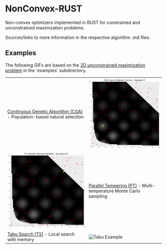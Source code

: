 # NonConvex-RUST
Non-convex optimizers implemented in RUST for constrained and unconstrained maximization problems. 

Sources/links to more information in the respective algorithm .md files.

## Examples

The following GIFs are based on the [2D unconstrained maximization problem](./examples/test_function.md) in the 'examples' subdirectory.

|  |  |
|-----------|---------------|
| [Continuous Genetic Algorithm (CGA)](./src/continous_ga/CGA.md) - Population-based natural selection | <img src="./examples/cga_kbf.gif" width="300" alt="CGA Example"> |
| <img src="./examples/pt_kbf.gif" width="300" alt="PT Example"> | [Parallel Tempering (PT)](./src/parallel_tempering/PT.md) - Multi-temperature Monte Carlo sampling |
| [Tabu Search (TS)](./src/tabu_search/tabu.md) - Local search with memory | <img src="./examples/tabu_kbf.gif" width="300" alt="Tabu Example"> |
